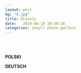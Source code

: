 ```yaml
---
layout: post
bg: "5.jpg"
title: Otavalo
date:   2019-06-10 10:50:10 
categories: jekyll photo-gallery
---
```


<br><br>

<b>POLSKI</b>

<b>DEUTSCH</b>